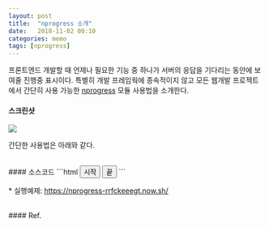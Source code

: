 ```yaml
---
layout: post
title:  "nprogress 소개"
date:   2018-11-02 00:10
categories: memo
tags: [nprogress]
---
```

프론트엔드 개발할 때 언제나 필요한 기능 중 하나가 서버의 응답을 기다리는 동안에 보여줄 진행중 표시이다. 특별히 개발 프레임웍에 종속적이지 않고 모든 웹개발 프로젝트에서 간단히 사용 가능한 [nprogress](https://github.com/rstacruz/nprogress) 모듈 사용법을 소개한다.

#### 스크린샷
<img src="/images/nprogress.gif">

간단한 사용법은 아래와 같다.

<br>
#### 소스코드
```html
<html>
<head>
    <link rel='stylesheet' href='https://unpkg.com/nprogress@0.2.0/nprogress.css' />
    <script src='https://unpkg.com/nprogress@0.2.0/nprogress.js'></script>
    <style>
        /* spinner 가 디폴트로 오른쪽 상단에 위치하기 때문에 중앙으로 정렬해 준다*/
        #nprogress .spinner {
            top: 50%;
            right: 50%;
        }
    </style>
</head>
<body>
    <button id="start">시작</button>
    <button id="end">끝</button>
    <script>
        document.getElementById("start").onclick = function () {
            NProgress.start();
        }
        document.getElementById("end").onclick = function () {
            NProgress.done();
        }        
    </script>
</body>
</html>
```

\* 실행예제: <https://nprogress-rrfckeeegt.now.sh/>


<br>
#### Ref.
<https://github.com/rstacruz/nprogress>